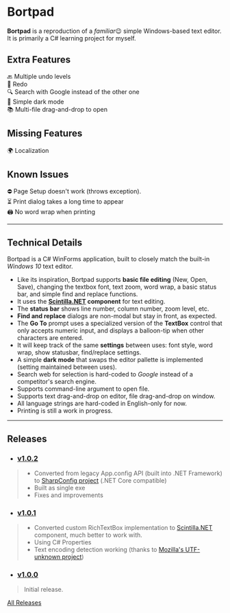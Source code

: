 # Bortpad
**Bortpad** is a reproduction of a *familiar*😉 simple Windows-based text editor.  
It is primarily a C# learning project for myself.  


## Extra Features
🔙 Multiple undo levels  
🔁 Redo  
🔍 Search with Google instead of the other one  
🌙 Simple dark mode  
📚 Multi-file drag-and-drop to open  


## Missing Features
🌍 Localization  


## Known Issues
⛔ Page Setup doesn't work (throws exception).  
⏳ Print dialog takes a long time to appear  
🖨️ No word wrap when printing  

---

## Technical Details
Bortpad is a C# WinForms application, built to closely match the built-in *Windows 10* text editor.  
- Like its inspiration, Bortpad supports **basic file editing** (New, Open, Save), changing the textbox font, text zoom, word wrap, a basic status bar, and simple find and replace functions.  
- It uses the **[Scintilla.NET](https://github.com/VPKSoft/ScintillaNET) component** for text editing.  
- The **status bar** shows line number, column number, zoom level, etc.  
- **Find and replace** dialogs are non-modal but stay in front, as expected.  
- The **Go To** prompt uses a specialized version of the **TextBox** control that only accepts numeric input, and displays a balloon-tip when other characters are entered.  
- It will keep track of the same **settings** between uses: font style, word wrap, show statusbar, find/replace settings.  
- A simple **dark mode** that swaps the editor pallette is implemented (setting maintained between uses).  
- Search web for selection is hard-coded to *Google* instead of a competitor's search engine.  
- Supports command-line argument to open file.  
- Supports text drag-and-drop on editor, file drag-and-drop on window.  
- All language strings are hard-coded in English-only for now.  
- Printing is still a work in progress.  

---

## Releases
* ### [v1.0.2](https://github.com/VanillaDeath/Bortpad/releases/tag/v1.0.2)
> * Converted from legacy App.config API (built into .NET Framework) to [SharpConfig project](https://github.com/cemdervis/SharpConfig) (.NET Core compatible)
> * Built as single exe
> * Fixes and improvements
* ### [v1.0.1](https://github.com/VanillaDeath/Bortpad/releases/tag/v1.0.1)
> * Converted custom RichTextBox implementation to [Scintilla.NET](https://github.com/jacobslusser/ScintillaNET) component, much better to work with.
> * Using C# Properties
> * Text encoding detection working (thanks to [Mozilla's UTF-unknown project](https://github.com/CharsetDetector/UTF-unknown))
* ### [v1.0.0](https://github.com/VanillaDeath/Bortpad/releases/tag/v1.0.0)
> Initial release.  



[All Releases](https://github.com/VanillaDeath/Bortpad/releases)